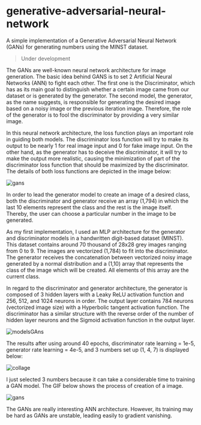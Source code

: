 # generative-adversarial-neural-network

A simple implementation of a Generative Adversarial Neural Network (GANs) for generating numbers using the MINST dataset.

> Under development

The GANs are well-known neural network architecture for image generation. The basic idea behind GANS is to set 2 Artificial Neural Networks (ANN) to fight each other. The first one is the Discriminator, which has as its main goal to distinguish whether a certain image came from our dataset or is generated by the generator. The second model, the generator, as the name suggests, is responsible for generating the desired image based on a noisy image or the previous iteration image. Therefore, the role of the generator is to fool the discriminator by providing a very similar image. 

In this neural network architecture, the loss function plays an important role in guiding both models. The discriminator loss function will try to make its output to be nearly 1 for real image input and 0 for fake image input. On the other hand, as the generator has to deceive the discriminator, it will try to make the output more realistic, causing the minimization of part of the discriminator loss function that should be maximized by the discriminator. The details of both loss functions are depicted in the image below:

![gans](https://github.com/HerbertHipolito/generative-adversarial-neural-network/assets/94997683/b28e4147-7dc2-479c-b6b4-100867aeb37d)

In order to lead the generator model to create an image of a desired class, both the discriminator and generator receive an array (1,794) in which the last 10 elements represent the class and the rest is the image itself. Thereby, the user can choose a particular number in the image to be generated.

As my first implementation, I used an MLP architecture for the generator and discriminator models in a handwritten digit-based dataset (MINST). This dataset contains around 70 thousand of 28x28 grey images ranging from 0 to 9. The images are vectorized (1,784) to fit into the discriminator. The generator receives the concatenation between vectorized noisy image generated by a normal distribution and a (1,10) array that represents the class of the image which will be created. All elements of this array are the current class.

In regard to the discriminator and generator architecture, the generator is composed of 3 hidden layers with a Leaky ReLU activation function and 256, 512, and 1024 neurons in order. The output layer contains 784 neurons (vectorized image size) with a Hyperbolic tangent activation function. The discriminator has a similar structure with the reverse order of the number of hidden layer neurons and the Sigmoid activation function in the output layer.

![modelsGAns](https://github.com/HerbertHipolito/generative-adversarial-neural-network/assets/94997683/283fe337-6330-4f20-8861-e93b7af22a4e)

The results after using around 40 epochs, discriminator rate learning = 1e-5, generator rate learning = 4e-5, and 3 numbers set up (1, 4, 7) is displayed  below:

![collage](https://github.com/HerbertHipolito/generative-adversarial-neural-network/assets/94997683/28aad9c2-590d-4c61-9dd8-6f1b382555f9)

I just selected 3 numbers because it can take a considerable time to training a GAN model.
The GIF below shows the process of creation of a image.

![gans](https://github.com/HerbertHipolito/generative-adversarial-neural-network/assets/94997683/52eac4bf-df49-484b-977a-6f1994a1ac22)

The GANs are really interesting ANN architecture. However, its training may be hard as GANs are unstable, leading easily to gradient vanishing. 